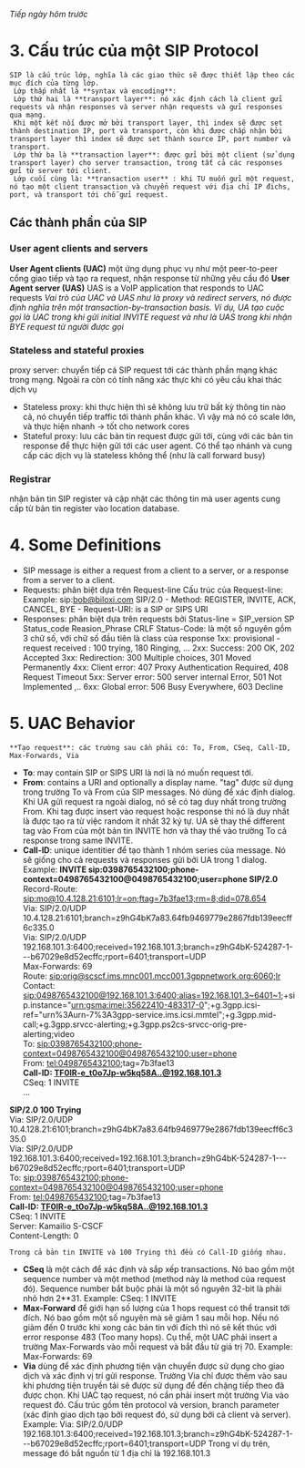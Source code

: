 *Tiếp ngày hôm trước*
# 3. Cấu trúc của một SIP Protocol 
    SIP là cấu trúc lớp, nghĩa là các giao thức sẽ được thiết lập theo các mục đích của từng lớp.
     Lớp thấp nhất là **syntax và encoding**: 
     Lớp thứ hai là **transport layer**: nó xác định cách là client gửi requests và nhận responses và server nhận requests và gửi responses qua mạng. 
     Khi một kết nối được mở bởi transport layer, thì index sẽ được set thành destination IP, port và transport, còn khi được chấp nhận bởi transport layer thì index sẽ được set thành source IP, port number và transport. 
     Lớp thứ ba là **transaction layer**: được gửi bởi một client (sử dụng transport layer) cho server transaction, trong tất cả các responses gửi từ server tới client.  
     Lớp cuối cùng là: **transaction user** : khi TU muốn gửi một request, nó tạo một client transaction và chuyển request với địa chỉ IP đichs, port, và transport tới chỗ gửi request. 
   ## Các thành phần của SIP
   ### User agent clients and servers
   **User Agent clients (UAC)**
   một ứng dụng phục vụ như một peer-to-peer cổng giao tiếp và tạo ra request, nhận response từ những yêu cầu đó 
   **User Agent server (UAS)**
   UAS is a VoIP application that responds to UAC requests
   *Vai trò của UAC và UAS như là proxy và redirect servers, nó được định nghĩa trên một transaction-by-transaction basis. Ví dụ, UA tạo cuộc gọi là UAC trong khi gửi initial INVITE request và như là UAS trong khi nhận BYE request từ người được gọi*
   ### Stateless and stateful proxies 
   proxy server: chuyển tiếp cá SIP request tới các thành phần mạng khác trong mạng. Ngoài ra còn có tính năng xác thực khi có yêu cầu khai thác dịch vụ
   - Stateless proxy: khi thực hiện thì sẽ không lưu trữ bất kỳ thông tin nào cả, nó chuyển tiếp traffic tới thành phần khác. Vì vậy mà nó có scale lớn, và thực hiện nhanh -> tốt cho network cores
   - Stateful proxy: lưu các bản tin request được gửi tới, cùng với các bản tin response để thực hiện gửi tới các user agent. Có thể tạo nhánh và cung cấp các dịch vụ là stateless không thể (như là call forward busy) 
   ### Registrar
   nhận bản tin SIP register và cập nhật các thông tin mà user agents cung cấp từ bản tin register vào location database. 
# 4. Some Definitions
- SIP message is either a request from a client to a server, or a response from a server to a client.
- Requests: phân biệt dựa trên Request-line
            Cấu trúc của Request-line: <method name> <request-URI>  <protocol version>
            Example: sip:bob@biloxi.com SIP/2.0
            - Method: REGISTER, INVITE, ACK, CANCEL, BYE
            - Request-URI: is a SIP or SIPS URI 
- Responses: phân biệt dựa trên requests bởi Status-line = SIP_version SP Status_code Reasion_Phrase CRLF
    Status-Code: là một số nguyên gồm 3 chữ số, với chữ số đầu tiên là class của response
    1xx: provisional - request received : 100 trying, 180 Ringing, ...
    2xx: Success: 200 OK, 202 Accepted
    3xx: Redirection: 300 Multiple choices, 301 Moved Permanently
    4xx: Client error: 407 Proxy Authentication Required, 408 Request Timeout
    5xx: Server error: 500 server internal Error, 501 Not Implemented ,..
    6xx: Global error: 506 Busy Everywhere, 603 Decline

# 5. UAC Behavior
    **Tạo request**: các trường sau cần phải có: To, From, CSeq, Call-ID, Max-Forwards, Via
   * **To**: may contain SIP or SIPS URI là nơi là nó muốn request tới. 
   * **From**: contains a URI and optionally a display name. "tag" được sử dụng trong trường To và From của SIP messages. Nó dùng để xác định dialog. Khi UA gửi request ra ngoài dialog, nó sẽ có tag duy nhất trong trường From. Khi tag được insert vào request hoặc response thì nó là duy nhất là được tạo ra từ việc random ít nhất 32 ký tự. UA sẽ thay thế different tag vào From của một bản tin INVITE hơn và thay thế vào trường To cả response trong same INVITE. 
   * **Call-ID**: unique identitier để tạo thành 1 nhóm series của message. Nó sẽ giống cho cả requests và responses gửi bởi UA trong 1 dialog. 
   Example: 
**INVITE sip:0398765432100;phone-context=0498765432100@0498765432100;user=phone SIP/2.0**  
Record-Route: <sip:mo@10.4.128.21:6101;lr=on;ftag=7b3fae13;rm=8;did=078.654>  
Via: SIP/2.0/UDP 10.4.128.21:6101;branch=z9hG4bK7a83.64fb9469779e2867fdb139eecff6c335.0  
Via: SIP/2.0/UDP 192.168.101.3:6400;received=192.168.101.3;branch=z9hG4bK-524287-1---b67029e8d52ecffc;rport=6401;transport=UDP  
Max-Forwards: 69  
Route: <sip:orig@scscf.ims.mnc001.mcc001.3gppnetwork.org:6060;lr>  
Contact: <sip:0498765432100@192.168.101.3:6400;alias=192.168.101.3~6401~1>;+sip.instance="<urn:gsma:imei:35622410-483317-0>";+g.3gpp.icsi-ref="urn%3Aurn-7%3A3gpp-service.ims.icsi.mmtel";+g.3gpp.mid-call;+g.3gpp.srvcc-alerting;+g.3gpp.ps2cs-srvcc-orig-pre-alerting;video  
To: <sip:0398765432100;phone-context=0498765432100@0498765432100;user=phone>  
From: <tel:0498765432100>;tag=7b3fae13  
**Call-ID: TF0lR-e_t0o7Jp-w5kq58A..@192.168.101.3**  
CSeq: 1 INVITE  
...
  
**SIP/2.0 100 Trying**  
Via: SIP/2.0/UDP 10.4.128.21:6101;branch=z9hG4bK7a83.64fb9469779e2867fdb139eecff6c335.0  
Via: SIP/2.0/UDP 192.168.101.3:6400;received=192.168.101.3;branch=z9hG4bK-524287-1---b67029e8d52ecffc;rport=6401;transport=UDP  
To: <sip:0398765432100;phone-context=0498765432100@0498765432100;user=phone>  
From: <tel:0498765432100>;tag=7b3fae13  
**Call-ID: TF0lR-e_t0o7Jp-w5kq58A..@192.168.101.3**  
CSeq: 1 INVITE  
Server: Kamailio S-CSCF  
Content-Length: 0  
    
    Trong cả bản tin INVITE và 100 Trying thì đều có Call-ID giống nhau. 
   * **CSeq** 
    là một cách để xác định và sắp xếp transactions. Nó bao gồm một sequence number và một method (method này là method của request đó). Sequence number bắt buộc phải là một số nguyên 32-bit là phải nhỏ hơn 2**31. 
    Example: CSeq: 1 INVITE
   * **Max-Forward**
    để giới hạn số lượng của 1 hops request có thể transit tới đích. Nó bao gồm một số nguyên mà sẽ giảm 1 sau mỗi hop. Nếu nó giảm đến 0 trước khi xong các bản tin với đích thì nó sẽ kết thúc với error response 483 (Too many hops). Cụ thể, một UAC phải insert a trường Max-Forwards vào mỗi request và bắt đầu từ giá trị 70. 
    Example: Max-Forwards: 69
   * **Via**
    dùng để xác định phương tiện vận chuyển được sử dụng cho giao dịch và xác định vị trí gửi response. Trường Via chỉ được thêm vào sau khi phương tiện truyền tải sẽ được sử dụng để đến chặng tiếp theo đã được chọn. Khi UAC tạo request, nó cần phải insert một trường Via vào request đó. Cấu trúc gồm tên protocol và version, branch parameter (xác định giao dịch tạo bởi request đó, sử dụng bởi cả client và server).
    Example: Via: SIP/2.0/UDP 192.168.101.3:6400;received=192.168.101.3;branch=z9hG4bK-524287-1---b67029e8d52ecffc;rport=6401;transport=UDP
    Trong ví dụ trên, message đó bắt nguồn từ 1 địa chỉ là  192.168.101.3
    
    
